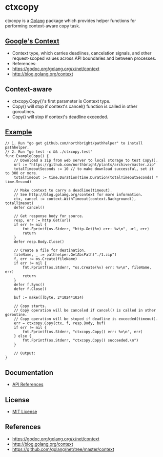 # ctxcopy

ctxcopy is a [Golang](http://golang.org) package which provides helper functions for performing context-aware copy task.

## [Google's Context](https://godoc.org/golang.org/x/net/context)
*  Context type, which carries deadlines, cancelation signals, and other request-scoped values across API boundaries and between processes.
*  References:
  * <https://godoc.org/golang.org/x/net/context>
  * <http://blog.golang.org/context> 

## Context-aware
*  ctxcopy.Copy()'s first parameter is Context type.
  * Copy() will stop if context's cancel() function is called in other goroutines.
  * Copy() will stop if context's deadline exceeded.

## [Example](./ctxcopy_test.go)

    // 1. Run "go get github.com/northbright/pathhelper" to install pathhelper.
    // 2. Run "go test -c && ./ctxcopy.test"
    func ExampleCopy() {
        // Download a zip from web server to local storage to test Copy().
        url := "https://github.com/northbright/plants/archive/master.zip"
        totalTimeoutSeconds := 10 // to make download successful, set it to 300 or more.
        totalTimeout := time.Duration(time.Duration(totalTimeoutSeconds) * time.Second)

        // Make context to carry a deadline(timeout).
        // See http://blog.golang.org/context for more information.
        ctx, cancel := context.WithTimeout(context.Background(), totalTimeout)
        defer cancel()

        // Get response body for source.
        resp, err := http.Get(url)
        if err != nil {
            fmt.Fprintf(os.Stderr, "http.Get(%v) err: %v\n", url, err)
            return
        }
        defer resp.Body.Close()

        // Create a file for destination.
        fileName, _ := pathhelper.GetAbsPath("./1.zip")
        f, err := os.Create(fileName)
        if err != nil {
            fmt.Fprintf(os.Stderr, "os.Create(%v) err: %v\n", fileName, err)
            return
        }
        defer f.Sync()
        defer f.Close()

        buf := make([]byte, 2*1024*1024)

        // Copy starts.
        // Copy operation will be canceled if cancel() is called in other goroutine.
        // Copy operation will be stoped if deadline is exceeded(timeout).
        err = ctxcopy.Copy(ctx, f, resp.Body, buf)
        if err != nil {
            fmt.Fprintf(os.Stderr, "ctxcopy.Copy() err: %v\n", err)
        } else {
            fmt.Fprintf(os.Stderr, "ctxcopy.Copy() succeeded.\n")
        }

        // Output:
    }

## Documentation
* [API References](https://godoc.org/github.com/northbright/ctx/ctxcopy)

## License
* [MIT License](./LICENSE)

## References
* <https://godoc.org/golang.org/x/net/context>
* <http://blog.golang.org/context>
* <https://github.com/golang/net/tree/master/context>
